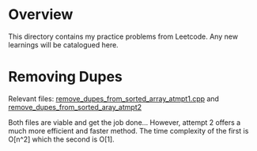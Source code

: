 # Overview

This directory contains my practice problems from Leetcode. Any new learnings will be catalogued here.

# Removing Dupes
Relevant files: [remove_dupes_from_sorted_array_atmpt1.cpp](remove_dupes_from_sorted_array_atmpt1.cpp) and [remove_dupes_from_sorted_aray_atmpt2](remove_dupes_from_sorted_array_atmpt2.cpp)

Both files are viable and get the job done... However, attempt 2 offers a much more efficient and faster method. The time complexity of the first is O[n^2] which the second is O[1].
